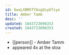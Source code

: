 ```yaml
---
id: 6waLXNMXTYAsgQsybTsye
title: Amber Tamm
desc: ''
updated: 1643723096353
created: 1643723096353
---
```



- [[person]] - Amber Tamm
- appeared 4x at the stoa
